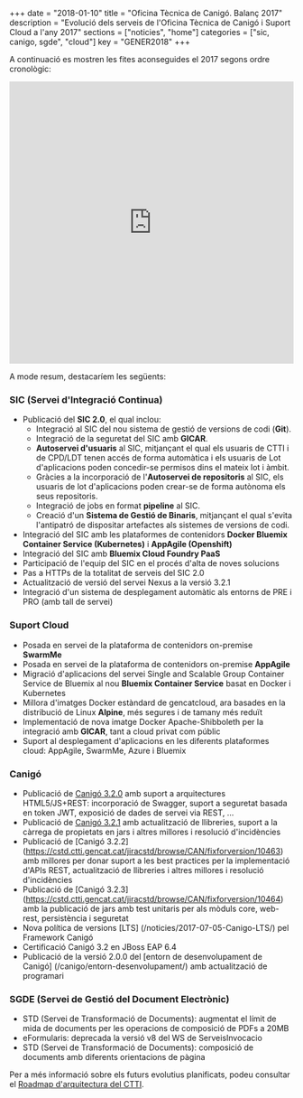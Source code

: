 +++
date        = "2018-01-10"
title       = "Oficina Tècnica de Canigó. Balanç 2017"
description = "Evolució dels serveis de l'Oficina Tècnica de Canigó i Suport Cloud a l'any 2017"
sections    = ["noticies", "home"]
categories  = ["sic, canigo, sgde", "cloud"]
key         = "GENER2018"
+++

A continuació es mostren les fites aconseguides el 2017 segons ordre cronològic:

<center><iframe src='https://cdn.knightlab.com/libs/timeline3/latest/embed/index.html?source=1se11kf-cofPGpMC7IQgwIcO3i1Lt_0SbVWjRMKZpHMQ&font=Georgia-Helvetica&lang=ca&initial_zoom=2&height=500' width='100%' height='500' webkitallowfullscreen mozallowfullscreen allowfullscreen frameborder='0'></iframe></center>

A mode resum, destacaríem les següents:

### SIC (Servei d'Integració Continua)

- Publicació del **SIC 2.0**, el qual inclou:
	- Integració al SIC del nou sistema de gestió de versions de codi (**Git**).
	- Integració de la seguretat del SIC amb **GICAR**.
	- **Autoservei d'usuaris** al SIC, mitjançant el qual els usuaris de CTTI i de CPD/LDT tenen accés de forma automàtica i els usuaris de Lot d'aplicacions poden concedir-se permisos dins el mateix lot i àmbit.
	- Gràcies a la incorporació de l'**Autoservei de repositoris** al SIC, els usuaris de lot d'aplicacions poden crear-se de forma autònoma els seus repositoris.
	- Integració de jobs en format **pipeline** al SIC.
	- Creació d'un **Sistema de Gestió de Binaris**, mitjançant el qual s'evita l'antipatró de dispositar artefactes als sistemes de versions de codi.
- Integració del SIC amb les plataformes de contenidors **Docker Bluemix Container Service (Kubernetes)** i **AppAgile (Openshift)**
- Integració del SIC amb **Bluemix Cloud Foundry PaaS**
- Participació de l'equip del SIC en el procés d'alta de noves solucions
- Pas a HTTPs de la totalitat de serveis del SIC 2.0
- Actualització de versió del servei Nexus a la versió 3.2.1
- Integració d'un sistema de desplegament automàtic als entorns de PRE i PRO (amb tall de servei)


### **Suport Cloud**

- Posada en servei de la plataforma de contenidors on-premise **SwarmMe**
- Posada en servei de la plataforma de contenidors on-premise **AppAgile**
- Migració d'aplicacions del servei Single and Scalable Group Container Service de Bluemix al nou **Bluemix Container Service** basat en Docker i Kubernetes
- Millora d'imatges Docker estàndard de gencatcloud, ara basades en la distribució de Linux **Alpine**, més segures i de tamany més reduït
- Implementació de nova imatge Docker Apache-Shibboleth per la integració amb **GICAR**, tant a cloud privat com públic
- Suport al desplegament d'aplicacions en les diferents plataformes cloud: AppAgile, SwarmMe, Azure i Bluemix


### **Canigó**

- Publicació de [Canigó 3.2.0](http://cstd.ctti.gencat.cat/jiracstd/browse/CAN/fixforversion/10450) amb suport a arquitectures HTML5/JS+REST: incorporació de Swagger, suport a seguretat basada en token JWT, exposició de dades de servei via REST, ...
- Publicació de [Canigó 3.2.1](https://cstd.ctti.gencat.cat/jiracstd/browse/CAN/fixforversion/10461) amb actualització de llibreries, suport a la càrrega de propietats en jars i altres millores i resolució d'incidències
- Publicació de [Canigó 3.2.2] (https://cstd.ctti.gencat.cat/jiracstd/browse/CAN/fixforversion/10463) amb millores per donar suport a les best practices per la implementació d'APIs REST, actualització de llibreries i altres millores i resolució d'incidències
- Publicació de [Canigó 3.2.3] (https://cstd.ctti.gencat.cat/jiracstd/browse/CAN/fixforversion/10464) amb la publicació de jars amb test unitaris per als mòduls core, web-rest, persistència i seguretat
- Nova política de versions [LTS] (/noticies/2017-07-05-Canigo-LTS/) pel Framework Canigó
- Certificació Canigó 3.2 en JBoss EAP 6.4
- Publicació de la versió 2.0.0 del [entorn de desenvolupament de Canigó] (/canigo/entorn-desenvolupament/) amb actualització de programari


### **SGDE (Servei de Gestió del Document Electrònic)**

- STD (Servei de Transformació de Documents): augmentat el límit de mida de documents per les operacions de composició de PDFs a 20MB
- eFormularis: deprecada la versió v8 del WS de ServeisInvocacio
- STD (Servei de Transformació de Documents): composició de documents amb diferents orientacions de pàgina

Per a més informació sobre els futurs evolutius planificats, podeu consultar el [Roadmap d'arquitectura del CTTI](http://canigo.ctti.gencat.cat/centre-de-suport/roadmap/).
